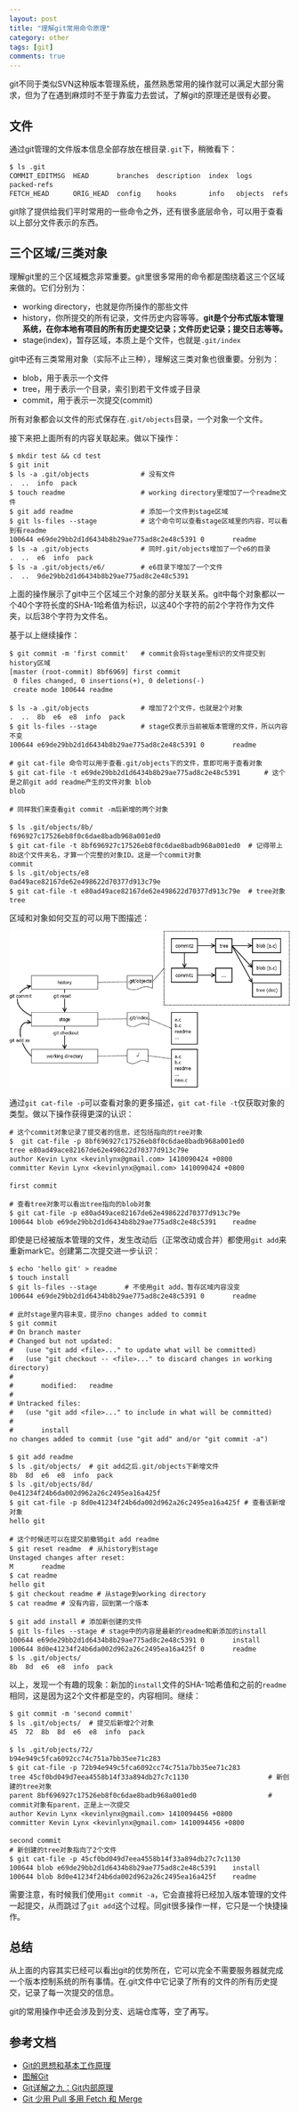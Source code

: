 ```yaml
---
layout: post
title: "理解git常用命令原理"
category: other
tags: [git]
comments: true
---
```


git不同于类似SVN这种版本管理系统，虽然熟悉常用的操作就可以满足大部分需求，但为了在遇到麻烦时不至于靠蛮力去尝试，了解git的原理还是很有必要。

## 文件

通过git管理的文件版本信息全部存放在根目录`.git`下，稍微看下：

    $ ls .git
    COMMIT_EDITMSG  HEAD       branches  description  index  logs     packed-refs
    FETCH_HEAD      ORIG_HEAD  config    hooks        info   objects  refs

git除了提供给我们平时常用的一些命令之外，还有很多底层命令，可以用于查看以上部分文件表示的东西。

## 三个区域/三类对象

理解git里的三个区域概念非常重要。git里很多常用的命令都是围绕着这三个区域来做的。它们分别为：

* working directory，也就是你所操作的那些文件
* history，你所提交的所有记录，文件历史内容等等。**git是个分布式版本管理系统，在你本地有项目的所有历史提交记录；文件历史记录；提交日志等等。**
* stage(index)，暂存区域，本质上是个文件，也就是`.git/index`
<!-- more -->
git中还有三类常用对象（实际不止三种），理解这三类对象也很重要。分别为：

* blob，用于表示一个文件
* tree，用于表示一个目录，索引到若干文件或子目录
* commit，用于表示一次提交(commit)

所有对象都会以文件的形式保存在`.git/objects`目录，一个对象一个文件。


接下来把上面所有的内容关联起来。做以下操作：

    $ mkdir test && cd test
    $ git init
    $ ls -a .git/objects             # 没有文件
    .  ..  info  pack
    $ touch readme                   # working directory里增加了一个readme文件
    $ git add readme                 # 添加一个文件到stage区域
    $ git ls-files --stage           # 这个命令可以查看stage区域里的内容，可以看到有readme
    100644 e69de29bb2d1d6434b8b29ae775ad8c2e48c5391 0       readme
    $ ls -a .git/objects             # 同时.git/objects增加了一个e6的目录
    .  ..  e6  info  pack
    $ ls -a .git/objects/e6/         # e6目录下增加了一个文件
    .  ..  9de29bb2d1d6434b8b29ae775ad8c2e48c5391
  
上面的操作展示了git中三个区域三个对象的部分关联关系。git中每个对象都以一个40个字符长度的SHA-1哈希值为标识，以这40个字符的前2个字符作为文件夹，以后38个字符为文件名。

基于以上继续操作：

    $ git commit -m 'first commit'   # commit会将stage里标识的文件提交到history区域
    [master (root-commit) 8bf6969] first commit
     0 files changed, 0 insertions(+), 0 deletions(-)
     create mode 100644 readme

    $ ls -a .git/objects             # 增加了2个文件，也就是2个对象
    .  ..  8b  e6  e8  info  pack
    $ git ls-files --stage           # stage仅表示当前被版本管理的文件，所以内容不变
    100644 e69de29bb2d1d6434b8b29ae775ad8c2e48c5391 0       readme

    # git cat-file 命令可以用于查看.git/objects下的文件，意即可用于查看对象
    $ git cat-file -t e69de29bb2d1d6434b8b29ae775ad8c2e48c5391      # 这个是之前git add readme产生的文件对象 blob
    blob
    
    # 同样我们来查看git commit -m后新增的两个对象

    $ ls .git/objects/8b/
    f696927c17526eb8f0c6dae8badb968a001ed0
    $ git cat-file -t 8bf696927c17526eb8f0c6dae8badb968a001ed0  # 记得带上8b这个文件夹名，才算一个完整的对象ID。这是一个commit对象
    commit
    $ ls .git/objects/e8
    0ad49ace82167de62e498622d70377d913c79e
    $ git cat-file -t e80ad49ace82167de62e498622d70377d913c79e  # tree对象
    tree

区域和对象如何交互的可以用下图描述：

![](/assets/res/git-objects.png)

通过`git cat-file -p`可以查看对象的更多描述，`git cat-file -t`仅获取对象的类型。做以下操作获得更深的认识：

    # 这个commit对象记录了提交者的信息，还包括指向的tree对象
    $  git cat-file -p 8bf696927c17526eb8f0c6dae8badb968a001ed0
    tree e80ad49ace82167de62e498622d70377d913c79e
    author Kevin Lynx <kevinlynx@gmail.com> 1410090424 +0800
    committer Kevin Lynx <kevinlynx@gmail.com> 1410090424 +0800

    first commit

    # 查看tree对象可以看出tree指向的blob对象 
    $ git cat-file -p e80ad49ace82167de62e498622d70377d913c79e
    100644 blob e69de29bb2d1d6434b8b29ae775ad8c2e48c5391    readme

即使是已经被版本管理的文件，发生改动后（正常改动或合并）都使用`git add`来重新mark它。创建第二次提交进一步认识：

    $ echo 'hello git' > readme
    $ touch install
    $ git ls-files --stage       # 不使用git add，暂存区域内容没变
    100644 e69de29bb2d1d6434b8b29ae775ad8c2e48c5391 0       readme

    # 此时stage里内容未变，提示no changes added to commit
    $ git commit
    # On branch master
    # Changed but not updated:
    #   (use "git add <file>..." to update what will be committed)
    #   (use "git checkout -- <file>..." to discard changes in working directory)
    #
    #       modified:   readme
    #
    # Untracked files:
    #   (use "git add <file>..." to include in what will be committed)
    #
    #       install
    no changes added to commit (use "git add" and/or "git commit -a")
    
    $ git add readme
    $ ls .git/objects/  # git add之后.git/objects下新增文件
    8b  8d  e6  e8  info  pack
    $ ls .git/objects/8d/
    0e41234f24b6da002d962a26c2495ea16a425f
    $ git cat-file -p 8d0e41234f24b6da002d962a26c2495ea16a425f # 查看该新增对象
    hello git
    
    # 这个时候还可以在提交前撤销git add readme
    $ git reset readme  # 从history到stage
    Unstaged changes after reset:
    M       readme
    $ cat readme
    hello git
    $ git checkout readme # 从stage到working directory
    $ cat readme # 没有内容，回到第一个版本

    $ git add install # 添加新创建的文件
    $ git ls-files --stage # stage中的内容是最新的readme和新添加的install
    100644 e69de29bb2d1d6434b8b29ae775ad8c2e48c5391 0       install
    100644 8d0e41234f24b6da002d962a26c2495ea16a425f 0       readme
    $ ls .git/objects/
    8b  8d  e6  e8  info  pack
    
以上，发现一个有趣的现象：新加的`install`文件的SHA-1哈希值和之前的`readme`相同，这是因为这2个文件都是空的，内容相同。继续：

    $ git commit -m 'second commit'
    $ ls .git/objects/  # 提交后新增2个对象
    45  72  8b  8d  e6  e8  info  pack

    $ ls .git/objects/72/
    b94e949c5fca6092cc74c751a7bb35ee71c283
    $ git cat-file -p 72b94e949c5fca6092cc74c751a7bb35ee71c283
    tree 45cf0bd049d7eea4558b14f33a894db27c7c1130                    # 新创建的tree对象
    parent 8bf696927c17526eb8f0c6dae8badb968a001ed0                  # commit对象有parent，正是上一次提交
    author Kevin Lynx <kevinlynx@gmail.com> 1410094456 +0800
    committer Kevin Lynx <kevinlynx@gmail.com> 1410094456 +0800

    second commit
    # 新创建的tree对象指向了2个文件
    $ git cat-file -p 45cf0bd049d7eea4558b14f33a894db27c7c1130
    100644 blob e69de29bb2d1d6434b8b29ae775ad8c2e48c5391    install
    100644 blob 8d0e41234f24b6da002d962a26c2495ea16a425f    readme

需要注意，有时候我们使用`git commit -a`，它会直接将已经加入版本管理的文件一起提交，从而跳过了`git add`这个过程。同git很多操作一样，它只是一个快捷操作。

## 总结

从上面的内容其实已经可以看出git的优势所在，它可以完全不需要服务器就完成一个版本控制系统的所有事情。在.git文件中它记录了所有的文件的所有历史提交，记录了每一次提交的信息。

git的常用操作中还会涉及到分支、远端仓库等，空了再写。

## 参考文档

* [Git的思想和基本工作原理](http://www.nowamagic.net/academy/detail/48160210)
* [图解Git](http://marklodato.github.io/visual-git-guide/index-zh-cn.html?no-svg)
* [Git详解之九：Git内部原理](http://blog.jobbole.com/26209/)
* [Git 少用 Pull 多用 Fetch 和 Merge](http://www.oschina.net/translate/git-fetch-and-merge)

